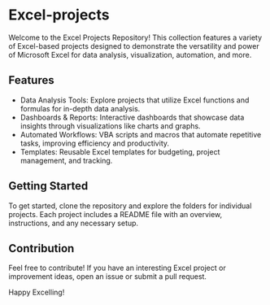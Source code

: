 # Excel-projects
Welcome to the Excel Projects Repository! This collection features a variety of Excel-based projects designed to demonstrate the versatility and power of Microsoft Excel for data analysis, visualization, automation, and more.

## Features
-  Data Analysis Tools: Explore projects that utilize Excel functions and formulas for in-depth data analysis.
-  Dashboards & Reports: Interactive dashboards that showcase data insights through visualizations like charts and graphs.
-  Automated Workflows: VBA scripts and macros that automate repetitive tasks, improving efficiency and productivity.
-  Templates: Reusable Excel templates for budgeting, project management, and tracking.
## Getting Started
To get started, clone the repository and explore the folders for individual projects. Each project includes a README file with an overview, instructions, and any necessary setup.

## Contribution
Feel free to contribute! If you have an interesting Excel project or improvement ideas, open an issue or submit a pull request.

Happy Excelling!
